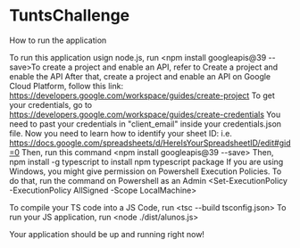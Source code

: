 # TuntsChallenge

How to run the application

To run this application usign node.js, run <npm install googleapis@39 --save>To create a project and enable an API, refer to Create a project and enable the API
After that, create a project and enable an API on Google Cloud Platform, follow this link: https://developers.google.com/workspace/guides/create-project
To get your credentials, go to https://developers.google.com/workspace/guides/create-credentials
You need to past your credentials in "client_email" inside your credentials.json file.
Now you need to learn how to identify your sheet ID: i.e. https://docs.google.com/spreadsheets/d/HereIsYourSpreadsheetID/edit#gid=0 
Then, run this command <npm install googleapis@39 --save>
Then, npm install -g typescript to install npm typescript package
If you are using Windows, you might give permission on Powershell Execution Policies. To do that, run the command on Powershell as an Admin <Set-ExecutionPolicy -ExecutionPolicy AllSigned -Scope LocalMachine>

To compile your TS code into a JS Code, run <tsc --build tsconfig.json>
To run your JS application, run <node ./dist/alunos.js>
  
Your application should be up and running right now!


